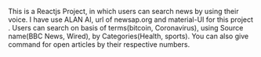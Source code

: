 This is a Reactjs Project, in which users can search news by using their voice. I have use ALAN AI, url of newsap.org and material-UI for this project . Users can search on basis of terms(bitcoin, Coronavirus), using Source name(BBC News, Wired), by Categories(Health, sports). You can also give command for open articles by their respective numbers.
